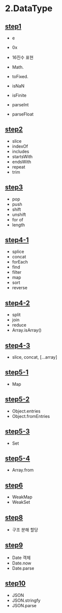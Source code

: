 # 2.DataType

## [step1](/Part1/2.DataType/step1.md)

- e
- 0x
- 16진수 표현

- Math.
- toFixed.

- isNaN
- isFinite

- parseInt
- parseFloat

## [step2](/Part1/2.DataType/step2.md)

- slice
- indexOf
- includes
- startsWith
- endsWith
- repeat
- trim

## [step3](/Part1/2.DataType/step3.md)

- pop
- push
- shift
- unshift
- for of
- length

## [step4-1](/Part1/2.DataType/step4-1.md)

- splice
- concat
- forEach
- find
- filter
- map
- sort
- reverse

## [step4-2](/Part1/2.DataType/step4-2.md)

- split
- join
- reduce
- Array.isArray()

## [step4-3](/Part1/2.DataType/step4-3.md)

- slice, concat, [...array]

## [step5-1](/Part1/2.DataType/step5-1.md)

- Map

## [step5-2](/Part1/2.DataType/step5-2.md)

- Object.entries
- Object.fromEntries

## [step5-3](/Part1/2.DataType/step5-3.md)

- Set

## [step5-4](/Part1/2.DataType/step5-4.md)

- Array.from

## [step6](/Part1/2.DataType/step6.md)

- WeakMap
- WeakSet

## [step8](/Part1/2.DataType/step8.md)

- 구조 분해 할당

## [step9](/Part1/2.DataType/step9-1.md)

- Date 객체
- Date.now
- Date.parse

## [step10](/Part1/2.DataType/step10.md)

- JSON
- JSON.stringfy
- JSON.parse
